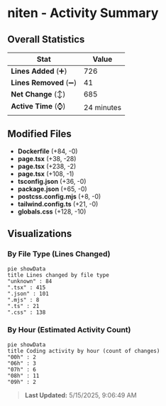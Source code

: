 # niten - Activity Summary 

## Overall Statistics

| Stat                   | Value                                                             |
| ---------------------- | ----------------------------------------------------------------- |
| **Lines Added** (➕)   | 726                                          |
| **Lines Removed** (➖) | 41                                        |
| **Net Change** (↕)    | 685                |
| **Active Time** (⌚)   | 24 minutes |


## Modified Files
- **Dockerfile** (+84, -0)
- **page.tsx** (+38, -28)
- **page.tsx** (+238, -2)
- **page.tsx** (+108, -1)
- **tsconfig.json** (+36, -0)
- **package.json** (+65, -0)
- **postcss.config.mjs** (+8, -0)
- **tailwind.config.ts** (+21, -0)
- **globals.css** (+128, -10)

## Visualizations

### By File Type (Lines Changed)

```mermaid
pie showData
title Lines changed by file type
"unknown" : 84
".tsx" : 415
".json" : 101
".mjs" : 8
".ts" : 21
".css" : 138
```

### By Hour (Estimated Activity Count)

```mermaid
pie showData
title Coding activity by hour (count of changes)
"00h" : 2
"06h" : 3
"07h" : 6
"08h" : 11
"09h" : 2
```


> **Last Updated:** 5/15/2025, 9:06:49 AM